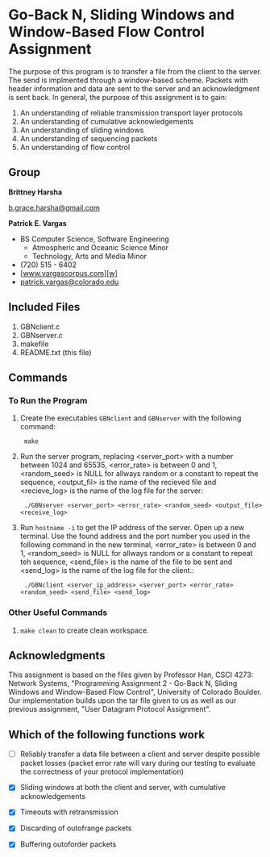 Go-Back N, Sliding Windows and Window-Based Flow Control Assignment
===================================================================

The purpose of this program is to transfer a file from the client to the server. The send is implmented through a window-based scheme. Packets with header information and data are sent to the server and an acknowledgment is sent back. In general, the purpose of this assignment is to gain:  


1.  An understanding of reliable transmission transport layer protocols
2.  An understanding of cumulative acknowledgements
3.  An understanding of sliding windows
4.  An understanding of sequencing packets 
5.  An understanding of flow control

Group
-----
**Brittney Harsha**

[b.grace.harsha@gmail.com][e1]

**Patrick E. Vargas**

*  BS Computer Science, Software Engineering  
   *  Atmospheric and Oceanic Science Minor  
   *  Technology, Arts and Media Minor  
*  (720) 515 - 6402  
*  [www.vargascorpus.com][w]  
*  [patrick.vargas@colorado.edu][e2]  

Included Files
--------------

1. GBNclient.c
2. GBNserver.c
3. makefile
4. README.txt (this file)

Commands
--------
### To Run the Program ###

1. Create the executables `GBNclient` and `GBNserver` with the following command:  

	  	make

2. Run the server program, replacing <server_port> with a number between 1024 and 65535, <error_rate> is between 0 and 1, <random_seed> is NULL for allways random or a constant to repeat the sequence, <output_fil> is the name of the recieved file and <recieve_log> is the name of the log file for the server:

	 	./GBNserver <server_port> <error_rate> <random_seed> <output_file> <receive_log>

3. Run `hostname -i` to get the IP address of the server. Open up a new terminal. Use the found address and the port number you used in the following command in the new terminal, <error_rate> is between 0 and 1, <random_seed> is NULL for allways random or a constant to repeat teh sequence, <send_file> is the name of the file to be sent and <send_log> is the name of the log file for the client.:

	 	./GBNclient <server_ip_address> <server_port> <error_rate> <random_seed> <send_file> <send_log>

### Other Useful Commands ###

1. `make clean` to create clean workspace.

Acknowledgments
---------------

This assignment is based on the files given by Professor Han, CSCI 4273: Network Systems, "Programming Assignment 2 - Go-Back N, Sliding Windows and Window-Based Flow Control", University of Colorado Boulder. Our implementation builds upon the tar file given to us as well as our previous assignment, "User Datagram Protocol Assignment".

Which of the following functions work
-------------------------------------

- [ ] Reliably transfer a data file between a client and server despite possible packet losses (packet error rate will vary during our testing to evaluate the correctness of your protocol implementation)
- [X] Sliding windows at both the client and server, with cumulative acknowledgements
- [X] Timeouts with retransmission
- [X] Discarding of out­of­range packets
- [X] Buffering out­of­order packets


  [w]: http://www.vargascorpus.com/
  [e2]: mailto:patrick.vargas@colorado.edu
  [e1]: mailto:b.grace.harsha@gmail.com
